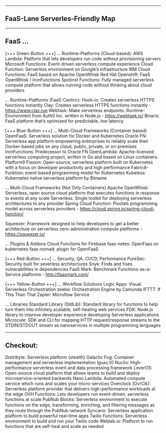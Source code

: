 --------------------------------
FaaS-Lane Serverles-Friendly Map
--------------------------------


--------------------------------
FaaS ...
--------------------------------
[+++ Green-Button +++]
... Runtime-Platforms (Cloud-based):
AWS Lambda: Platform that lets developers run code without provisioning servers
Microsoft Functions: Event-driven serverless compute experience
Cloud Function: Serverless environment on Google’s infrastructure
IBM Cloud Functions: FaaS based on Apache OpenWhisk
Red Hat Openshift: FaaS OpenWhisk / IronFunctions
Spotinst Functions: Fully managed serverless compute platform that allows running code without thinking about cloud providers

... Runtime-Platforms (FaaS-Centric):
Hook-io: Creates serverless HTTPS functions instantly
Clay: Creates serverless HTTPS functions instantly - https://www.clay.run
Webtask: Make serverless endpoints. Runtime-Environment from Auth0 Inc. written in Node.js - https://webtask.io/
Binaris: FaaS platform that’s optimized for predictable, low latency



[+++ Blue-Button +++]
... Multi-Cloud Frameworks (Container based)
OpenFaaS: Serverless solution for Docker and Kubernetes
Oracle FN: Serverless app platform empowering enterprises to reliably scale their Docker-based jobs on any cloud, public, private, or on-premises
IronFunctions: Predecessor to Oracle FN
OpenLambda: Apache-licensed serverless computing project, written in Go and based on Linux containers.
Platform9 Fission: Open-source, serverless platform built on Kubernetes with a focus on developer productivity and high performance
Fabric8-Funktion: event-based programming model for Kubernetes
Kubeless: Kubernetes native serverless platform by Bitname

... Multi-Cloud Frameworks (Not Only Containers)
Apache OpenWhisk: Serverless, open source cloud platform that executes functions in response to events at any scale
Serverless: Single toolkit for deploying serverless architectures to any provider
Spring Cloud Function: Pivotals programming model across serverless providers - https://cloud.spring.io/spring-cloud-function/

Squeezer: Framework designed to help developers to get a better architecture on serverless zero-administration compute platforms - https://squeezer.io/

... Plugins & Addons
Cloud Functions for Firebase
faas-netes: OpenFaas on kubernetes
faas-nomad: plugin for OpenFaaS

[+++ Red-Button +++]
... Security, QA, CI/CD, Performance
PureSec: Security built for severless architectures
Snyk: Finds and fixes vulnerabilities in dependencies
FaaS Mark: Benchmark Functions-as-a-Service platforms - http://faasmark.com/

[+++ Yellow-Button +++]
... Workflow Solutions
Logic Apps: Visual Serverless Orchestration
zeebe: Orchestration Engine by Camunda
IFTTT: If This Than That
Zapier: Microflow Service

... Libraries
Standard Library (StdLib): Standard library for functions to help turn them into infinitely scalable, self-healing web services
FDK: Node.js library to improve developer experience developing Serverless applications
Microcule: SDK and CLI for mapping HTTP request/response streams to the STDIN/STDOUT stream as nanoservices in multiple programming languages



------------------------------
Checkout:
------------------------------

Distribyte: Serverless platform (stealth)
Galactic Fog: Container management and serverless implementation
Iguaz.IO Nuclio: High-performance serverless event and data processing framework
LeverOS: Open-source cloud platform that allows teams to build and deploy microservice-oriented backends
Nano Lambda: Automated compute service which runs and scales your micro-services
Overclock (OvrClk): Serverless platform provider that delivers high-performance workloads at the edge
OVH Functions: Lets developers run event-driven, serverless functions at scale
PubNub Blocks: Serverless environment to execute functions on the edge, transforming, enriching, and ﬁltering messages as they route through the PubNub network
Syncano: Serverless application platform to build powerful real-time apps
Twilio Functions: Serverless environment to build and run your Twilio code
Weblab.io: Platform to run functions that are self-heal and scale as needed


